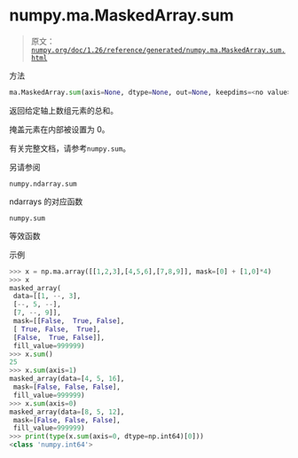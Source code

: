 # numpy.ma.MaskedArray.sum

> 原文：[`numpy.org/doc/1.26/reference/generated/numpy.ma.MaskedArray.sum.html`](https://numpy.org/doc/1.26/reference/generated/numpy.ma.MaskedArray.sum.html)

方法

```py
ma.MaskedArray.sum(axis=None, dtype=None, out=None, keepdims=<no value>)
```

返回给定轴上数组元素的总和。

掩盖元素在内部被设置为 0。

有关完整文档，请参考`numpy.sum`。

另请参阅

`numpy.ndarray.sum`

ndarrays 的对应函数

`numpy.sum`

等效函数

示例

```py
>>> x = np.ma.array([[1,2,3],[4,5,6],[7,8,9]], mask=[0] + [1,0]*4)
>>> x
masked_array(
 data=[[1, --, 3],
 [--, 5, --],
 [7, --, 9]],
 mask=[[False,  True, False],
 [ True, False,  True],
 [False,  True, False]],
 fill_value=999999)
>>> x.sum()
25
>>> x.sum(axis=1)
masked_array(data=[4, 5, 16],
 mask=[False, False, False],
 fill_value=999999)
>>> x.sum(axis=0)
masked_array(data=[8, 5, 12],
 mask=[False, False, False],
 fill_value=999999)
>>> print(type(x.sum(axis=0, dtype=np.int64)[0]))
<class 'numpy.int64'> 
```
